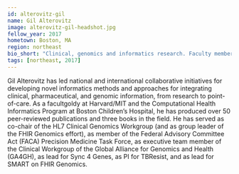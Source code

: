```yaml
---
id: alterovitz-gil
name: Gil Alterovitz
image: alterovitz-gil-headshot.jpg
fellow_year: 2017
hometown: Boston, MA
region: northeast
bio_short: "Clinical, genomics and informatics research. Faculty member at Harvard/MIT and the Computational Health Informatics Program at Boston Children’s Hospital"
tags: [northeast, 2017]
---
```

Gil Alterovitz has led national and international collaborative initiatives for developing novel informatics methods and approaches for integrating clinical, pharmaceutical, and genomic information, from research to point-of-care.  As a facultgoldy at Harvard/MIT and the Computational Health Informatics Program at Boston Children’s Hospital, he has produced over 50 peer-reviewed publications and three books in the field.  He has served as co-chair of the HL7 Clinical Genomics Workgroup (and as group leader of the FHIR Genomics effort), as member of the Federal Advisory Committee Act (FACA) Precision Medicine Task Force, as executive team member of the Clinical Workgroup of the Global Alliance for Genomics and Health (GA4GH), as lead for Sync 4 Genes, as PI for TBResist, and as lead for SMART on FHIR Genomics.

